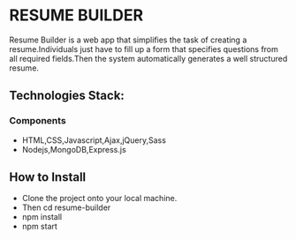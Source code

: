 # RESUME BUILDER
Resume Builder is a web app that simplifies the task of creating a resume.Individuals just have to fill up a form that specifies questions from all required fields.Then the system automatically generates a well structured resume.

## Technologies Stack:

### Components
* HTML,CSS,Javascript,Ajax,jQuery,Sass
* Nodejs,MongoDB,Express.js

## How to Install

* Clone the project onto your local machine.
* Then cd resume-builder 
* npm install
* npm start